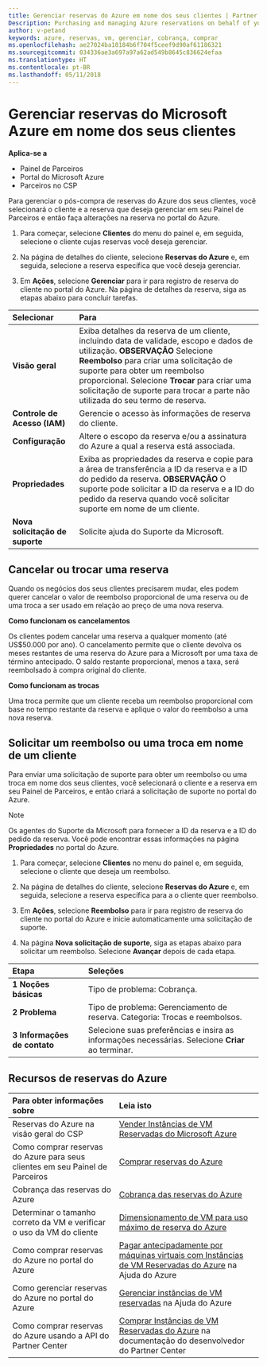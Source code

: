 ```yaml
---
title: Gerenciar reservas do Azure em nome dos seus clientes | Partner Center
Description: Purchasing and managing Azure reservations on behalf of your customers.
author: v-petand
keywords: azure, reservas, vm, gerenciar, cobrança, comprar
ms.openlocfilehash: ae27024ba10184b6f704f5ceef9d90af61186321
ms.sourcegitcommit: 034336ae3a697a97a62ad549b8645c836624efaa
ms.translationtype: HT
ms.contentlocale: pt-BR
ms.lasthandoff: 05/11/2018
---
```

# <a name="manage-microsoft-azure-reservations-on-behalf-of-your-customers"></a>Gerenciar reservas do Microsoft Azure em nome dos seus clientes

**Aplica-se a**

-  Painel de Parceiros
-  Portal do Microsoft Azure
-  Parceiros no CSP

Para gerenciar o pós-compra de reservas do Azure dos seus clientes, você selecionará o cliente e a reserva que deseja gerenciar em seu Painel de Parceiros e então faça alterações na reserva no portal do Azure. 

1. Para começar, selecione **Clientes** do menu do painel e, em seguida, selecione o cliente cujas reservas você deseja gerenciar. 

2. Na página de detalhes do cliente, selecione **Reservas do Azure** e, em seguida, selecione a reserva específica que você deseja gerenciar.  

3. Em **Ações**, selecione **Gerenciar** para ir para registro de reserva do cliente no portal do Azure. Na página de detalhes da reserva, siga as etapas abaixo para concluir tarefas.  

|**Selecionar**   |**Para**    |
|:-----------------------------|:-----------------|
|**Visão geral**   |Exiba detalhes da reserva de um cliente, incluindo data de validade, escopo e dados de utilização. **OBSERVAÇÃO** Selecione **Reembolso** para criar uma solicitação de suporte para obter um reembolso proporcional. Selecione **Trocar** para criar uma solicitação de suporte para trocar a parte não utilizada do seu termo de reserva.  
|**Controle de Acesso (IAM)**   |Gerencie o acesso às informações de reserva do cliente.|
|**Configuração**   |Altere o escopo da reserva e/ou a assinatura do Azure a qual a reserva está associada.    |
|**Propriedades**   |Exiba as propriedades da reserva e copie para a área de transferência a ID da reserva e a ID do pedido da reserva. **OBSERVAÇÃO** O suporte pode solicitar a ID da reserva e a ID do pedido da reserva quando você solicitar suporte em nome de um cliente.    |
|**Nova solicitação de suporte**    |Solicite ajuda do Suporte da Microsoft.   |
 
## <a name="cancel-or-exchange-a-reservation"></a>Cancelar ou trocar uma reserva 
Quando os negócios dos seus clientes precisarem mudar, eles podem querer cancelar o valor de reembolso proporcional de uma reserva ou de uma troca a ser usado em relação ao preço de uma nova reserva. 

**Como funcionam os cancelamentos**

Os clientes podem cancelar uma reserva a qualquer momento (até US$50.000 por ano). O cancelamento permite que o cliente devolva os meses restantes de uma reserva do Azure para a Microsoft por uma taxa de término antecipado. O saldo restante proporcional, menos a taxa, será reembolsado à compra original do cliente. 

**Como funcionam as trocas** 

Uma troca permite que um cliente receba um reembolso proporcional com base no tempo restante da reserva e aplique o valor do reembolso a uma nova reserva.   

## <a name="request-a-refund-or-exchange-on-behalf-of-a-customer"></a>Solicitar um reembolso ou uma troca em nome de um cliente 

Para enviar uma solicitação de suporte para obter um reembolso ou uma troca em nome dos seus clientes, você selecionará o cliente e a reserva em seu Painel de Parceiros, e então criará a solicitação de suporte no portal do Azure. 

>[!NOTE]
>Os agentes do Suporte da Microsoft para fornecer a ID da reserva e a ID do pedido da reserva. Você pode encontrar essas informações na página **Propriedades** no portal do Azure. 

1. Para começar, selecione **Clientes** no menu do painel e, em seguida, selecione o cliente que deseja um reembolso. 

2. Na página de detalhes do cliente, selecione **Reservas do Azure** e, em seguida, selecione a reserva específica para a o cliente quer reembolso.  

3. Em **Ações**, selecione **Reembolso** para ir para registro de reserva do cliente no portal do Azure e inicie automaticamente uma solicitação de suporte.  

4. Na página **Nova solicitação de suporte**, siga as etapas abaixo para solicitar um reembolso. Selecione **Avançar** depois de cada etapa. 

|**Etapa**   |**Seleções**    |
|:-----------------------------|:-----------------|
|**1 Noções básicas**   |Tipo de problema: Cobrança.  |
|**2 Problema**   |Tipo de problema: Gerenciamento de reserva. Categoria: Trocas e reembolsos. |
|**3 Informações de contato**   |Selecione suas preferências e insira as informações necessárias. Selecione **Criar** ao terminar.   |

## <a name="azure-reservations-resources"></a>Recursos de reservas do Azure
|**Para obter informações sobre**   |**Leia isto**    |
|:-----------------------------|:-----------------|
|Reservas do Azure na visão geral do CSP  | [Vender Instâncias de VM Reservadas do Microsoft Azure](azure-reservations.md) |
|Como comprar reservas do Azure para seus clientes em seu Painel de Parceiros   |[Comprar reservas do Azure](azure-reservations-buying.md) |
|Cobrança das reservas do Azure   |[Cobrança das reservas do Azure](azure-reservations-billing.md)   |
|Determinar o tamanho correto da VM e verificar o uso da VM do cliente   |[Dimensionamento de VM para uso máximo de reserva do Azure](azure-usage.md)   |
|Como comprar reservas do Azure no portal do Azure | [Pagar antecipadamente por máquinas virtuais com Instâncias de VM Reservadas do Azure](https://docs.microsoft.com/azure/virtual-machines/windows/prepay-reserved-vm-instances) na Ajuda do Azure |
|Como gerenciar reservas do Azure no portal do Azure   |[Gerenciar instâncias de VM reservadas](https://docs.microsoft.com/azure/billing/billing-manage-reserved-vm-instance) na Ajuda do Azure  |
|Como comprar reservas do Azure usando a API do Partner Center | [Comprar Instâncias de VM Reservadas do Azure](https://docs.microsoft.com/partner-center/develop/purchase-azure-reserved-vm-instances) na documentação do desenvolvedor do Partner Center

